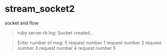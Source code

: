 # stream_socket2
socket and flow

> ruby server.rb 
log: Socket created...

> Enter number of msg: 5
request number 1
request number 2
request number 3
request number 4
request number 5

